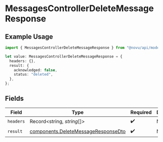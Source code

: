 # MessagesControllerDeleteMessageResponse

## Example Usage

```typescript
import { MessagesControllerDeleteMessageResponse } from "@novu/api/models/operations";

let value: MessagesControllerDeleteMessageResponse = {
  headers: {},
  result: {
    acknowledged: false,
    status: "deleted",
  },
};
```

## Fields

| Field                                                                                      | Type                                                                                       | Required                                                                                   | Description                                                                                |
| ------------------------------------------------------------------------------------------ | ------------------------------------------------------------------------------------------ | ------------------------------------------------------------------------------------------ | ------------------------------------------------------------------------------------------ |
| `headers`                                                                                  | Record<string, *string*[]>                                                                 | :heavy_check_mark:                                                                         | N/A                                                                                        |
| `result`                                                                                   | [components.DeleteMessageResponseDto](../../models/components/deletemessageresponsedto.md) | :heavy_check_mark:                                                                         | N/A                                                                                        |